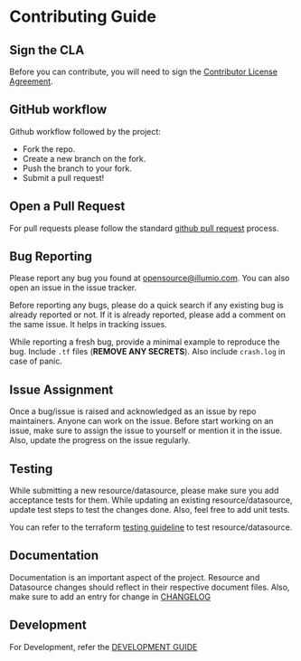 # Contributing Guide

## Sign the CLA

Before you can contribute, you will need to sign the [Contributor License Agreement](CLA.md).

## GitHub workflow

Github workflow followed by the project:

- Fork the repo.
- Create a new branch on the fork.
- Push the branch to your fork.
- Submit a pull request!

## Open a Pull Request

For pull requests please follow the standard [github pull request](https://help.github.com/articles/about-pull-requests/) process.

## Bug Reporting

Please report any bug you found at opensource@illumio.com.
You can also open an issue in the issue tracker.

Before reporting any bugs, please do a quick search if any existing bug is already reported or not. If it is already reported, please add a comment on the same issue. It helps in tracking issues.

While reporting a fresh bug, provide a minimal example to reproduce the bug. Include `.tf` files (**REMOVE ANY SECRETS**). Also include `crash.log` in case of panic.

## Issue Assignment

Once a bug/issue is raised and acknowledged as an issue by repo maintainers.
Anyone can work on the issue. Before start working on an issue, make sure to assign the issue to yourself or mention it in the issue. Also, update the progress on the issue regularly.

## Testing

While submitting a new resource/datasource, please make sure you add acceptance tests for them. While updating an existing resource/datasource, update test steps to test the changes done. Also, feel free to add unit tests.

You can refer to the terraform [testing guideline](https://www.terraform.io/docs/extend/testing/index.html) to test resource/datasource.

## Documentation

Documentation is an important aspect of the project. Resource and Datasource changes should reflect in their respective document files.
Also, make sure to add an entry for change in [CHANGELOG](./CHANGELOG.md)

## Development

For Development, refer the [DEVELOPMENT GUIDE](./DEVELOPMENT.md)
